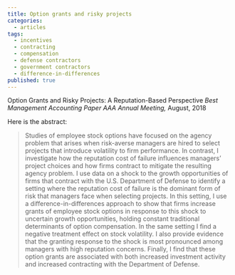 ```yaml
---
title: Option grants and risky projects
categories:
  - articles
tags:
  - incentives
  - contracting
  - compensation
  - defense contractors
  - government contractors
  - difference-in-differences
published: true
---
```


Option Grants and Risky Projects: A Reputation-Based Perspective
_Best Management Accounting Paper AAA Annual Meeting,_ August, 2018

Here is the abstract:

> Studies of employee stock options have focused on the agency problem that arises when risk-averse managers are hired to select projects that introduce volatility to firm performance. In contrast, I investigate how the reputation cost of failure influences managers’ project choices and how firms contract to mitigate the resulting agency problem. I use data on a shock to the growth opportunities of firms that contract with the U.S. Department of Defense to identify a setting where the reputation cost of failure is the dominant form of risk that managers face when selecting projects. In this setting, I use a difference-in-differences approach to show that firms increase grants of employee stock options in response to this shock to uncertain growth opportunities, holding constant traditional determinants of option compensation. In the same setting I find a negative treatment effect on stock volatility. I also provide evidence that the granting response to the shock is most pronounced among managers with high reputation concerns. Finally, I find that these option grants are associated with both increased investment activity and increased contracting with the Department of Defense.
